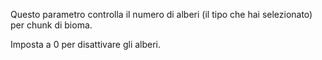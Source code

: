 Questo parametro controlla il numero di alberi (il tipo che hai selezionato) per chunk di bioma.

Imposta a 0 per disattivare gli alberi.